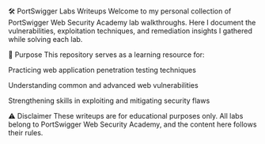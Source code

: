 🛠️ PortSwigger Labs Writeups
Welcome to my personal collection of PortSwigger Web Security Academy lab walkthroughs.
Here I document the vulnerabilities, exploitation techniques, and remediation insights I gathered while solving each lab.

🧠 Purpose
This repository serves as a learning resource for:

Practicing web application penetration testing techniques

Understanding common and advanced web vulnerabilities

Strengthening skills in exploiting and mitigating security flaws

⚠️ Disclaimer
These writeups are for educational purposes only.
All labs belong to PortSwigger Web Security Academy, and the content here follows their rules.

